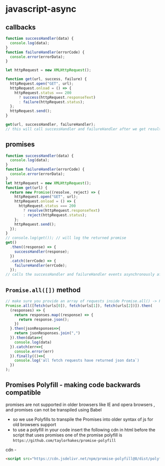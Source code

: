 # javascript-async

## callbacks

```js
function successHandler(data) {
  console.log(data);
}
function failureHandler(errorCode) {
  console.error(errorData);
}

let httpRequest = new XMLHttpRequest();

function get(url, success, failure) {
  httpRequest.open("GET", url);
  httpRequest.onload = () => {
    httpRequest.status === 200
      ? success(httpRequest.responseText)
      : failure(httpRequest.status);
  };
  httpRequest.send();
}

get(url, successHandler, failureHandler);
// this will call successHandler and failureHandler after we get results from the XMLHttpRequest
```

## promises

```js
function successHandler(data) {
  console.log(data);
}
function failureHandler(errorCode) {
  console.error(errorData);
}
let httpRequest = new XMLHttpRequest();
function get(url) {
  return new Promise((resolve, reject) => {
    httpRequest.open("GET", url);
    httpRequest.onload = () => {
      httpRequest.status === 200
        ? resolve(httpRequest.responseText)
        : reject(httpRequest.status);
    };
    httpRequest.send();
  });
}
// console.log(get()); // will log the returned promise
get()
  .then((response) => {
    successHandler(response);
  })
  .catch((errCode) => {
    failureHandler(errCode);
  });
// calls the successHandler and failureHandler events asynchronously after getting the response from the httpRequest
```

## `Promise.all([])` method

```js
// make sure you provide an array of requests inside Promise.all() -> Promise.all([a,b,c,d])
Promise.all([fetch(urls[0]), fetch(urls[1]), fetch(urls[2])]).then(
  (responses) => {
    return responses.map((response) => {
      return response.json();
    })
  }.then(jsonResponses=>{
    return jsonResponses.join(",")
  }).then(data=>{
    console.log(data)
  }).catch(err=>{
    console.error(err)
  }).finally(()=>{
    console.log('all fetch requests have returned json data`)
  })
);
```

## Promises Polyfill - making code backwards compatible

promises are not supported in older browsers like IE and opera browsers , and promises can not be transpiled using Babel

- so we use Polyfills to transpile the Promises into older syntax of js for old browsers support
- to use a polyfill in your code insert the following cdn in html before the script that uses promises
  one of the promise polyfill is `https://github.com/taylorhakes/promise-polyfill`

cdn -

```html
<script src="https://cdn.jsdelivr.net/npm/promise-polyfill@8/dist/polyfill.min.js"></script>
```
